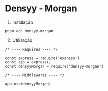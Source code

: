 # Densyy - Morgan

1. Instalação
```
pnpm add densyy-morgan
```

2. Utilização
```
/* ---- Requires ---- */

const express = require('express')
const app = express()
const densyyMorgan = require('densyy-morgan')

/* ---- Middlewares ---- */

app.use(densyyMorgan)
```
